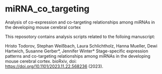 # miRNA_co_targeting
Analysis of co-expression and co-targeting relationships among miRNAs in the developing mouse cerebral cortex

This reposotory contains analysis scripts related to the folloing manuscript:

Hristo Todorov, Stephan Weißbach, Laura Schlichtholz, Hanna Mueller, Dewi Hartwich, Susanne Gerber*, Jennifer Winter* Stage-specific expression patterns and co-targeting relationships among miRNAs in the developing mouse cerebral cortex. bioRxiv, doi: https://doi.org/10.1101/2023.11.22.568236 (2023).
